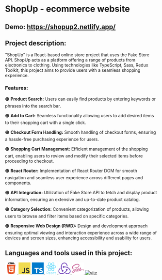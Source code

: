 <h1> ShopUp - ecommerce website </h1>



<h2>Demo: <a href="https://shopup2.netlify.app/">https://shopup2.netlify.app/</a></h2>



<h2 align="left">Project description:</h2>
<p>"ShopUp" is a React-based online store project that uses the Fake Store API. ShopUp acts as a platform offering a range of products from electronics to clothing. Using technologies like TypeScript, Sass, Redux Toolkit, this project aims to provide users with a seamless shopping experience.</p>



<h3 align="left">Features:</h3>
<p>🟠 <b>Product Search:</b> Users can easily find products by entering keywords or phrases into the search bar.</p>
<p>🟠 <b>Add to Cart:</b> Seamless functionality allowing users to add desired items to their shopping cart with a single click.</p>
<p>🟠 <b>Checkout Form Handling:</b> Smooth handling of checkout forms, ensuring a hassle-free purchasing experience for users.</p>
<p>🟠 <b>Shopping Cart Management:</b> Efficient management of the shopping cart, enabling users to review and modify their selected items before proceeding to checkout. </p>
<p>🟠 <b>React Router:</b> Implementation of React Router DOM for smooth navigation and seamless user experience across different pages and components.</p>
<p>🟠 <b>API Integration:</b> Utilization of Fake Store API to fetch and display product information, ensuring an extensive and up-to-date product catalog. </p>
<p>🟠 <b>Category Selection:</b> Convenient categorization of products, allowing users to browse and filter items based on specific categories. </p>
<p>🟠 <b>Responsive Web Design (RWD):</b> Design and development approach ensuring optimal viewing and interaction experience across a wide range of devices and screen sizes, enhancing accessibility and usability for users. </p>



<h2 align="left">Languages and tools used in this project:</h2>
<a href="https://www.w3.org/html/" target="_blank" rel="noreferrer"> <img src="https://raw.githubusercontent.com/devicons/devicon/master/icons/html5/html5-original-wordmark.svg" alt="html5" width="40" height="40"/> </a>
<a href="https://developer.mozilla.org/en-US/docs/Web/JavaScript" target="_blank" rel="noreferrer"> <img src="https://raw.githubusercontent.com/devicons/devicon/master/icons/javascript/javascript-original.svg" alt="javascript" width="40" height="40"/> </a>
<a href="https://www.typescriptlang.org/" target="_blank" rel="noreferrer"> <img src="https://raw.githubusercontent.com/devicons/devicon/master/icons/typescript/typescript-original.svg" alt="typescript" width="40" height="40"/> </a>
<a href="https://reactjs.org/" target="_blank" rel="noreferrer"> <img src="https://raw.githubusercontent.com/devicons/devicon/master/icons/react/react-original-wordmark.svg" alt="react" width="40" height="40"/> </a>
<a href="https://redux.js.org" target="_blank" rel="noreferrer"> <img src="https://raw.githubusercontent.com/devicons/devicon/master/icons/redux/redux-original.svg" alt="redux" width="40" height="40"/>
<a href="https://sass-lang.com" target="_blank" rel="noreferrer"> <img src="https://raw.githubusercontent.com/devicons/devicon/master/icons/sass/sass-original.svg" alt="sass" width="40" height="40"/> </a>
<a href="https://vitejs.dev/" target="_blank" rel="noreferrer"> <img src="https://www.svgrepo.com/show/374167/vite.svg" alt="vite" width="40" height="40"/> </a>

